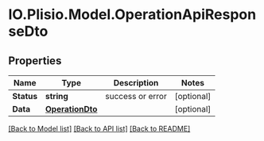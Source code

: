 # IO.Plisio.Model.OperationApiResponseDto
## Properties

Name | Type | Description | Notes
------------ | ------------- | ------------- | -------------
**Status** | **string** | success or error | [optional] 
**Data** | [**OperationDto**](OperationDto.md) |  | [optional] 

[[Back to Model list]](../README.md#documentation-for-models) [[Back to API list]](../README.md#documentation-for-api-endpoints) [[Back to README]](../README.md)

